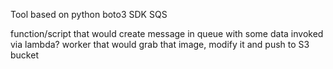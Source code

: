 Tool based on python boto3 SDK SQS

function/script that would create message in queue with some data
invoked via lambda?
worker that would grab that image, modify it and push to S3 bucket

